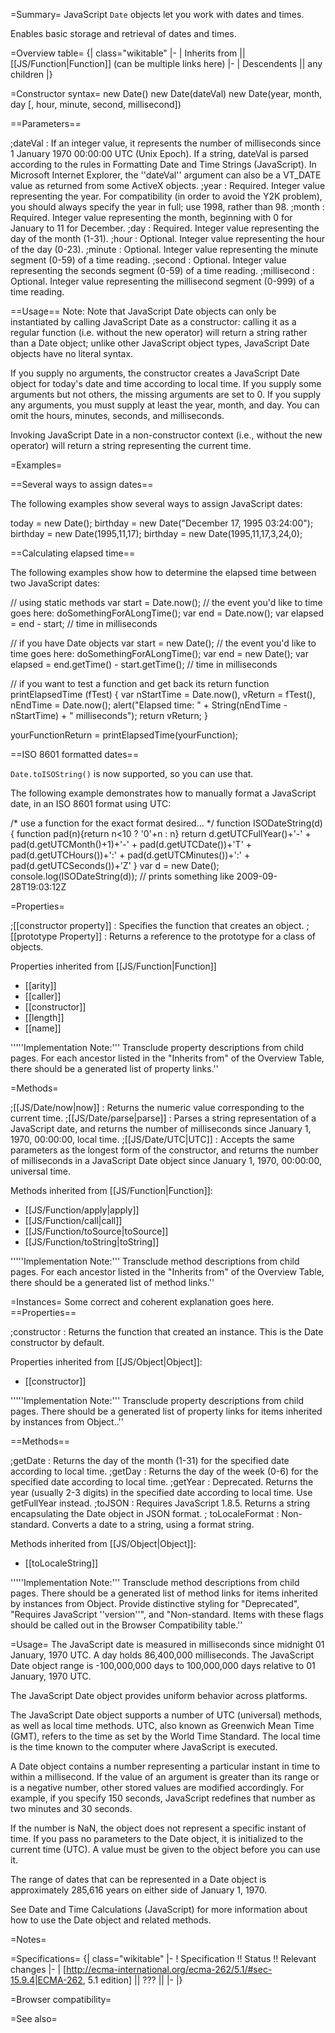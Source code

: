 =Summary=
JavaScript <code>Date</code> objects let you work with dates and times. 

Enables basic storage and retrieval of dates and times.

=Overview table=
{| class="wikitable"
|-
| Inherits from || [[JS/Function|Function]] (can be multiple links here)
|-
| Descendents || any children
|}

=Constructor syntax=
 new Date()
 new Date(dateVal)
 new Date(year, month, day [, hour, minute, second, millisecond])

==Parameters==

;dateVal
: If an integer value, it represents the number of milliseconds since 1 January 1970 00:00:00 UTC (Unix Epoch). If a string, dateVal is parsed according to the rules in Formatting Date and Time Strings (JavaScript). In Microsoft Internet Explorer, the ''dateVal'' argument can also be a VT_DATE value as returned from some ActiveX objects.
;year
: Required. Integer value representing the year. For compatibility (in order to avoid the Y2K problem), you should always specify the year in full; use 1998, rather than 98.
;month
: Required. Integer value representing the month, beginning with 0 for January to 11 for December.
;day
: Required. Integer value representing the day of the month (1-31).
;hour
: Optional. Integer value representing the hour of the day (0-23).
;minute
: Optional. Integer value representing the minute segment (0-59) of a time reading.
;second
: Optional. Integer value representing the seconds segment (0-59) of a time reading.
;millisecond
: Optional. Integer value representing the millisecond segment (0-999) of a time reading.

==Usage==
Note: Note that JavaScript Date objects can only be instantiated by calling JavaScript Date as a constructor: calling it as a regular function (i.e. without the new operator) will return a string rather than a Date object; unlike other JavaScript object types, JavaScript Date objects have no literal syntax.

If you supply no arguments, the constructor creates a JavaScript Date object for today's date and time according to local time. If you supply some arguments but not others, the missing arguments are set to 0. If you supply any arguments, you must supply at least the year, month, and day. You can omit the hours, minutes, seconds, and milliseconds.

Invoking JavaScript Date in a non-constructor context (i.e., without the new operator) will return a string representing the current time.

=Examples=

==Several ways to assign dates==

The following examples show several ways to assign JavaScript dates:

 today = new Date();
 birthday = new Date("December 17, 1995 03:24:00");
 birthday = new Date(1995,11,17);
 birthday = new Date(1995,11,17,3,24,0);

==Calculating elapsed time==

The following examples show how to determine the elapsed time between two JavaScript dates:	

 // using static methods
 var start = Date.now();
 // the event you'd like to time goes here:
 doSomethingForALongTime();
 var end = Date.now();
 var elapsed = end - start; // time in milliseconds

 // if you have Date objects
 var start = new Date();
 // the event you'd like to time goes here:
 doSomethingForALongTime();
 var end = new Date();
 var elapsed = end.getTime() - start.getTime(); // time in milliseconds

 // if you want to test a function and get back its return
 function printElapsedTime (fTest) {
   var nStartTime = Date.now(), vReturn = fTest(), nEndTime = Date.now();
   alert("Elapsed time: " + String(nEndTime - nStartTime) + " milliseconds");
   return vReturn;
 }
 
 yourFunctionReturn = printElapsedTime(yourFunction);

==ISO 8601 formatted dates==

<code>Date.toISOString()</code> is now supported, so you can use that.

The following example demonstrates how to manually format a JavaScript date, in an ISO 8601 format using UTC:

 /* use a function for the exact format desired... */
 function ISODateString(d){
   function pad(n){return n<10 ? '0'+n : n}
   return d.getUTCFullYear()+'-'
     + pad(d.getUTCMonth()+1)+'-'
     + pad(d.getUTCDate())+'T'
     + pad(d.getUTCHours())+':'
     + pad(d.getUTCMinutes())+':'
     + pad(d.getUTCSeconds())+'Z'
 }
 var d = new Date();
 console.log(ISODateString(d)); // prints something like 2009-09-28T19:03:12Z

=Properties=

;[[constructor property]]
: Specifies the function that creates an object.
;[[prototype Property]]
: Returns a reference to the prototype for a class of objects.

Properties inherited from [[JS/Function|Function]]
* [[arity]]
* [[caller]]
* [[constructor]]
* [[length]]
* [[name]]

'''''Implementation Note:''' Transclude property descriptions from child pages. For each ancestor listed in the "Inherits from" of the Overview Table, there should be a generated list of property links.''

=Methods=

;[[JS/Date/now|now]]
: Returns the numeric value corresponding to the current time.
;[[JS/Date/parse|parse]]
: Parses a string representation of a JavaScript date, and returns the number of milliseconds since January 1, 1970, 00:00:00, local time.
;[[JS/Date/UTC|UTC]]
: Accepts the same parameters as the longest form of the constructor, and returns the number of milliseconds in a JavaScript Date object since January 1, 1970, 00:00:00, universal time.

Methods inherited from [[JS/Function|Function]]:
* [[JS/Function/apply|apply]]
* [[JS/Function/call|call]]
* [[JS/Function/toSource|toSource]]
* [[JS/Function/toString|toString]]

'''''Implementation Note:''' Transclude method descriptions from child pages. For each ancestor listed in the "Inherits from" of the Overview Table, there should be a generated list of method links.''


=Instances=
Some correct and coherent explanation goes here.
==Properties==

;constructor
: Returns the function that created an instance. This is the Date constructor by default.

Properties inherited from [[JS/Object|Object]]:
* [[constructor]]

'''''Implementation Note:''' Transclude property descriptions from child pages. There should be a generated list of property links for items inherited by instances from Object..''

==Methods==

;getDate
: Returns the day of the month (1-31) for the specified date according to local time.
;getDay
: Returns the day of the week (0-6) for the specified date according to local time.
;getYear
: Deprecated. Returns the year (usually 2-3 digits) in the specified date according to local time. Use getFullYear instead.
;toJSON 
: Requires JavaScript 1.8.5. Returns a string encapsulating the Date object in JSON format.
; toLocaleFormat
: Non-standard. Converts a date to a string, using a format string.

Methods inherited from [[JS/Object|Object]]:
* [[toLocaleString]]


'''''Implementation Note:''' Transclude method descriptions from child pages. There should be a generated list of method links for items inherited by instances from Object. Provide distinctive styling for "Deprecated", "Requires JavaScript ''version''", and "Non-standard. Items with these flags should be called out in the Browser Compatibility table.''

=Usage=
The JavaScript date is measured in milliseconds since midnight 01 January, 1970 UTC. A day holds 86,400,000 milliseconds. The JavaScript Date object range is -100,000,000 days to 100,000,000 days relative to 01 January, 1970 UTC.

The JavaScript Date object provides uniform behavior across platforms.

The JavaScript Date object supports a number of UTC (universal) methods, as well as local time methods. UTC, also known as Greenwich Mean Time (GMT), refers to the time as set by the World Time Standard. The local time is the time known to the computer where JavaScript is executed.

A Date object contains a number representing a particular instant in time to within a millisecond. If the value of an argument is greater than its range or is a negative number, other stored values are modified accordingly. For example, if you specify 150 seconds, JavaScript redefines that number as two minutes and 30 seconds.

If the number is NaN, the object does not represent a specific instant of time. If you pass no parameters to the Date object, it is initialized to the current time (UTC). A value must be given to the object before you can use it.

The range of dates that can be represented in a Date object is approximately 285,616 years on either side of January 1, 1970.

See Date and Time Calculations (JavaScript) for more information about how to use the Date object and related methods.

=Notes=

=Specifications=
{| class="wikitable"
|-
! Specification !! Status !! Relevant changes
|-
| [http://ecma-international.org/ecma-262/5.1/#sec-15.9.4|ECMA-262, 5.1 edition] || ??? || 
|-
|}

=Browser compatibility=

=See also=